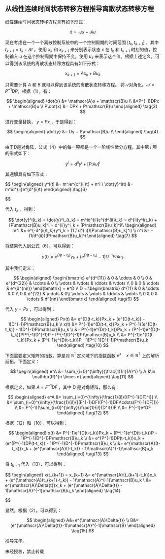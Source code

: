 ## 从线性连续时间状态转移方程推导离散状态转移方程

<script>
    window.MathJax = {
        tex: {
            inlineMath: [['$', '$'], ['\\(', '\\)']],
            displayMath: [['$$', '$$'], ['\\[', '\\]']],
            processEscapes: true,
            tags: 'ams'
        },
        svg: {
            fontCache: 'global'
        }
    };
</script>
<script src="https://polyfill.io/v3/polyfill.min.js?features=es6"></script>
<script id="MathJax-script" async src="https://cdn.jsdelivr.net/npm/mathjax@3/es5/tex-svg.js"></script>
<style>
    .MathJax {
        -webkit-font-smoothing: antialiased;
        -moz-osx-font-smoothing: grayscale;
    }
</style>

线性连续时间状态转移方程具有如下形式：

$$
\dot{x} = \mathscr{A}x + \mathscr{B}u \tag{1}
$$

现在考虑在一个一个离散控制系统中的一个控制周期的时间范围 $[t_k, t_{k+1}]$ ，其中 $t_{k+1} = t_k + \Delta{t}$ 。使用 $x_k$ 和 $x_{k+1}$ 来分别表示状态 $x$ 在 $t_k$ 和 $t_{k+1}$ 时刻的值，控制输入 $u$ 在这个控制周期中保持不变，使用 $u_k$ 来表示这个值。根据上述定义，可以得到该系统的离散状态转移方程具有如下形式：

$$
x_{k+1} = A x_k + Bu_k \tag{2}
$$

只需要计算 $A$ 和 $B$ 就可以得到该系统的离散状态转移方程。
将$\mathscr{A}$对角化，$\mathscr{A} = P^{-1}DP$，根据（1），有：

$$
\begin{aligned} \dot{x} &= \mathscr{A}x + \mathscr{B}u \\ &=P^{-1}DPx + \mathscr{B}u \\ P\dot{x} &= DPx + P\mathscr{B}u \end{aligned} \tag{3}
$$

进行变量替换， $y=Px$ ，于是得到：

$$
\begin{aligned} \dot{y} &= Dy + P\mathscr{B}u \\ \end{aligned} \tag{4}
$$

由于$D$是对角阵，公式（4）中的每一项都是一个一阶线性微分方程，其中第 $i$ 项的形式如下：

$$
 \dot{y}^i = d^{ii}y^i + [P\mathscr{B}u]^i \tag{5} 
$$

其通解具有如下形式：

$$
\begin{aligned} y^i(t) &= m^ie^{d^{ii}t} + n^i \\ \dot{y}^i(t)  &= m^id^{ii}e^{d^{ii}t}  \end{aligned} \tag{6}

$$

代入 $t_k$ ，得到：

$$
\dot{y}^i(t_k) = \dot{y}^i_{t_k} = m^id^{ii}e^{d^{ii}t_k} = d^{ii}y^i(t_k) + [P\mathscr{B}u_k]^i = d^{ii}y^i_k + [P\mathscr{B}u_k]^i\\ \begin{aligned} m^i &= e^{-d^{ii}t_k}(y^i_k + (1 / d^{ii})[P\mathscr{B}u_k]^i)  \\ n^i &=  -(1/d^{ii})[P\mathscr{B}u_k]^i  \end{aligned} \tag{7}
$$

将结果代入到公式（6），可以得到：

$$
y(t) = e^{D(t-t_k)}y_k + (e^{D(t-t_k)}-1)D^{-1}P\mathscr{B}u_k \tag{8}
$$

其中我们定义：

$$
\begin{aligned}
\begin{bmatrix} 
    e^{d^{11}} & 0 & \cdots & 0 \\ 
    0 & e^{d^{22}} & \cdots & 0 \\ 
    \vdots & \vdots & \ddots & \vdots \\ 
    0 & 0 & \cdots & e^{d^{nn}} 
\end{bmatrix} = e^D \\ 
D = \begin{bmatrix} 
    d^{11} & 0 & \cdots & 0 \\ 
    0 & d^{22} & \cdots & 0\\ 
    \vdots & \vdots & \ddots & \vdots \\ 
    0 & 0 & \cdots & d^{nn} 
\end{bmatrix}
\end{aligned}
\tag{9}
$$

代入 $y=Px$ ，可以得到：

$$
\begin{aligned} Px(t) &= e^{D(t-t_k)}Px_k + (e^{D(t-t_k)} - 1)D^{-1}P\mathscr{B}u_k \\ x(t) &= P^{-1}e^{D(t-t_k)}Px_k + P^{-1}(e^{D(t-t_k)} - 1)D^{-1}P\mathscr{B}u_k \\ &= P^{-1}e^{D(t-t_k)}Px_k + (P^{-1}e^{D(t-t_k)}PP^{-1}D^{-1}P - P^{-1}D^{-1}P)\mathscr{B}u_k \\ &= P^{-1}e^{D(t-t_k)}Px_k + (P^{-1}e^{D(t-t_k)}P - 1)P^{-1}D^{-1}P\mathscr{B}u_k \end{aligned} \tag{10}
$$

下面需要定义矩阵的指数，算是对 $\mathbb{R}^1$ 定义域下的指数函数 $e^x \quad x\in\mathbb{R^1}$ 上的解析延拓。下面定义：

$$
\begin{aligned} e^A &= \sum_{i=0}^{\infty}{\frac{1}{i!}{A}^i} \\ A &\in \mathbb{R}^{n \times n} \end{aligned} \tag{11}
$$

根据定义，如果 $A=F^{-1}DF$ ，其中 $D$ 是对角矩阵，那么有：

$$
\begin{aligned} e^A &= \sum_{i=0}^{\infty}{\frac{1}{i!}{(F^{-1}DF)^i}} \\ &= \sum_{i=0}^{\infty}{\frac{1}{i!}{[(F^{-1}DF)(F^{-1}DF)\cdots(F^{-1}DF)]}} \\ &= F^{-1}(\sum_{i=0}^{\infty}{\frac{1}{i!}{D^i}})F \\ &= F^{-1}e^DF \end{aligned} \tag{12}
$$

根据（12）和（10），可以得到：

$$
\begin{aligned} x(t) &= P^{-1}e^{D(t-t_k)}Px_k + (P^{-1}e^{D(t-t_k)}P - 1)P^{-1}D^{-1}P\mathscr{B}u_k \\ &= e^{P^{-1}DP(t-t_k)}x_k + (e^{P^{-1}DP(t-t_k)} - 1)P^{-1}D^{-1}P\mathscr{B}u_k \\ &= e^{\mathscr{A}(t-t_k)}x_k + (e^{\mathscr{A}(t-t_k)} - 1)\mathscr{A}^{-1}\mathscr{B}u_k \end{aligned} \tag{13}
$$

将 $t_{k+1}$ 代入（13），可以得到：

$$
\begin{aligned} x(t_{k+1}) = x_{k+1} &= e^{\mathscr{A}(t_{k+1}-t_k)}x_k + (e^{\mathscr{A}(t_{k+1}-t_k)} - 1)\mathscr{A}^{-1}\mathscr{B}u_k \\ &= e^{\mathscr{A}\Delta{t}}x_k + (e^{\mathscr{A}\Delta{t}} - 1)\mathscr{A}^{-1}\mathscr{B}u_k \end{aligned} \tag{14}

$$

显然，根据（2），可以得到：

$$
\begin{aligned} A&=e^{\mathscr{A}\Delta{t}} \\ B&=(e^{\mathscr{A}\Delta{t}}-1)\mathscr{A}^{-1}\mathscr{B} \end{aligned} \tag{15}
$$

推导完毕。

未经授权，禁止转载

